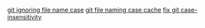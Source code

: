 [git ignoring file name case](https://github.com/vercel/next.js/discussions/16179#discussioncomment-6666406)
[git file naming case cache](https://stackoverflow.com/questions/51197940/file-name-differs-from-already-included-file-name-only-in-casing-on-relative-p/74429571?r=Saves_UserSavesList#74429571)
[fix git case-insensitivity](https://stackoverflow.com/questions/17683458/how-do-i-commit-case-sensitive-only-filename-changes-in-git/55541435#55541435)
